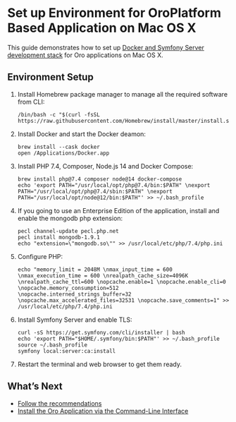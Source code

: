 <a id="setup-dev-env-docker-symfony-mac"></a>

# Set up Environment for OroPlatform Based Application on Mac OS X

This guide demonstrates how to set up [Docker and Symfony Server development stack](index.md#setup-dev-env-docker-symfony) for Oro applications on Mac OS X.

## Environment Setup

1. Install Homebrew package manager to manage all the required software from CLI:
   ```none
   /bin/bash -c "$(curl -fsSL https://raw.githubusercontent.com/Homebrew/install/master/install.sh)"
   ```
2. Install Docker and start the Docker deamon:
   ```none
   brew install --cask docker
   open /Applications/Docker.app
   ```
3. Install PHP 7.4, Composer, Node.js 14 and Docker Compose:
   ```none
   brew install php@7.4 composer node@14 docker-compose
   echo 'export PATH="/usr/local/opt/php@7.4/bin:$PATH" \nexport PATH="/usr/local/opt/php@7.4/sbin:$PATH" \nexport PATH="/usr/local/opt/node@12/bin:$PATH"' >> ~/.bash_profile
   ```
4. If you going to use an Enterprise Edition of the application, install and enable the mongodb php extension:
   ```none
   pecl channel-update pecl.php.net
   pecl install mongodb-1.9.1
   echo "extension=\"mongodb.so\"" >> /usr/local/etc/php/7.4/php.ini
   ```
5. Configure PHP:
   ```none
   echo "memory_limit = 2048M \nmax_input_time = 600 \nmax_execution_time = 600 \nrealpath_cache_size=4096K \nrealpath_cache_ttl=600 \nopcache.enable=1 \nopcache.enable_cli=0 \nopcache.memory_consumption=512 \nopcache.interned_strings_buffer=32 \nopcache.max_accelerated_files=32531 \nopcache.save_comments=1" >> /usr/local/etc/php/7.4/php.ini
   ```
6. Install Symfony Server and enable TLS:
   ```none
   curl -sS https://get.symfony.com/cli/installer | bash
   echo 'export PATH="$HOME/.symfony/bin:$PATH"' >> ~/.bash_profile
   source ~/.bash_profile
   symfony local:server:ca:install
   ```

1. Restart the terminal and web browser to get them ready.

## What’s Next

* [Follow the recommendations](index.md#setup-dev-env-docker-symfony-recommendations)
* [Install the Oro Application via the Command-Line Interface](index.md#setup-dev-env-docker-symfony-install-application)

